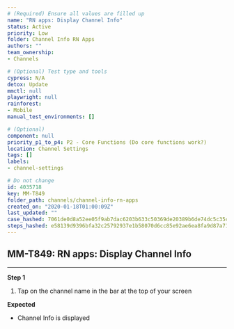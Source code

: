 ```yaml
---
# (Required) Ensure all values are filled up
name: "RN apps: Display Channel Info"
status: Active
priority: Low
folder: Channel Info RN Apps
authors: ""
team_ownership: 
- Channels

# (Optional) Test type and tools
cypress: N/A
detox: Update
mmctl: null
playwright: null
rainforest: 
- Mobile
manual_test_environments: []

# (Optional)
component: null
priority_p1_to_p4: P2 - Core Functions (Do core functions work?)
location: Channel Settings
tags: []
labels: 
- channel-settings

# Do not change
id: 4035718
key: MM-T849
folder_path: channels/channel-info-rn-apps
created_on: "2020-01-18T01:00:09Z"
last_updated: ""
case_hashed: 7061de0d8a52ee05f9ab7dac6203b633c50369de20389b6de74dc5c35cbcfdfbe6ab8a48ab52b85c34433b7d44c9a06f
steps_hashed: e58139d9396bfa32c25792937e1b58070d6cc85e92ae6ea8fa9d87a71b900eb7e4ba7db49829927f1afe4f4b55dd586f
---
```


## MM-T849: RN apps: Display Channel Info

---

**Step 1**

1. Tap on the channel name in the bar at the top of your screen

**Expected**

- Channel Info is displayed
